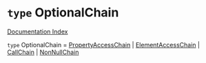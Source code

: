 # `type` OptionalChain

[Documentation Index](../README.md)

`type` OptionalChain = [PropertyAccessChain](../private.interface.PropertyAccessChain/README.md) | [ElementAccessChain](../private.interface.ElementAccessChain/README.md) | [CallChain](../private.interface.CallChain/README.md) | [NonNullChain](../private.interface.NonNullChain/README.md)